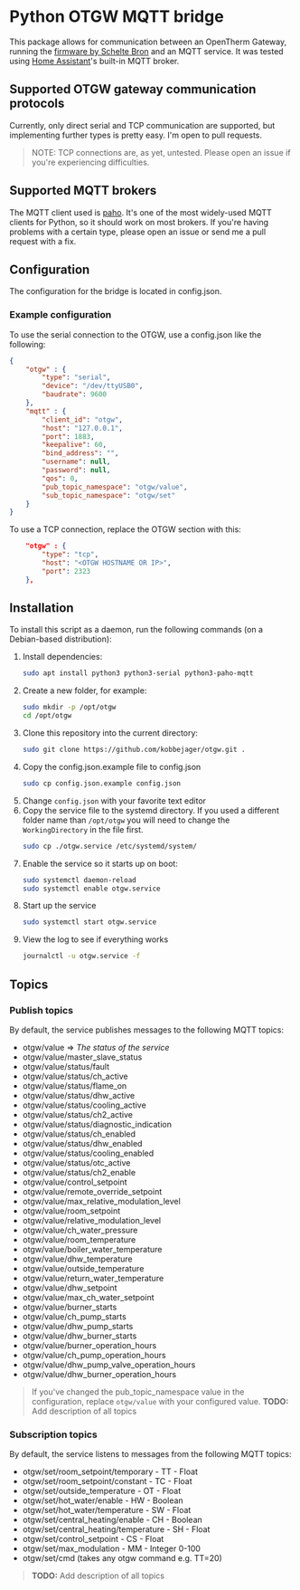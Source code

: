 # Python OTGW MQTT bridge

This package allows for communication between an OpenTherm Gateway, running the [firmware by Schelte Bron](http://otgw.tclcode.com/) and an MQTT service. It was tested using [Home Assistant](http://www.home-assistant.io)'s built-in MQTT broker.

## Supported OTGW gateway communication protocols
Currently, only direct serial and TCP communication are supported, but implementing further types is pretty easy. I'm open to pull requests.
> NOTE: TCP connections are, as yet, untested. Please open an issue if you're experiencing difficulties.

## Supported MQTT brokers
The MQTT client used is [paho](https://www.eclipse.org/paho/). It's one of the most widely-used MQTT clients for Python, so it should work on most brokers. If you're having problems with a certain type, please open an issue or send me a pull request with a fix.

## Configuration
The configuration for the bridge is located in config.json.

### Example configuration
To use the serial connection to the OTGW, use a config.json like the following:
```json
{
    "otgw" : {
        "type": "serial",
        "device": "/dev/ttyUSB0",
        "baudrate": 9600
    },
    "mqtt" : {
        "client_id": "otgw",
        "host": "127.0.0.1",
        "port": 1883,
        "keepalive": 60,
        "bind_address": "",
        "username": null,
        "password": null,
        "qos": 0,
        "pub_topic_namespace": "otgw/value",
        "sub_topic_namespace": "otgw/set"
    }
}
```

To use a TCP connection, replace the OTGW section with this:
```json
    "otgw" : {
        "type": "tcp",
        "host": "<OTGW HOSTNAME OR IP>",
        "port": 2323
    },
```

## Installation
To install this script as a daemon, run the following commands (on a Debian-based distribution):

1. Install dependencies:
   ```bash
   sudo apt install python3 python3-serial python3-paho-mqtt
   ```
2. Create a new folder, for example:
   ```bash
   sudo mkdir -p /opt/otgw
   cd /opt/otgw
   ```
3. Clone this repository into the current directory:
   ```bash
   sudo git clone https://github.com/kobbejager/otgw.git .
   ```
4. Copy the config.json.example file to config.json
   ```bash
   sudo cp config.json.example config.json
   ```
5. Change `config.json` with your favorite text editor
6. Copy the service file to the systemd directory. If you used a different folder name than `/opt/otgw` you will need to change the `WorkingDirectory` in the file first.
   ```bash
   sudo cp ./otgw.service /etc/systemd/system/
   ```
7. Enable the service so it starts up on boot:
   ```bash
   sudo systemctl daemon-reload
   sudo systemctl enable otgw.service
   ```
8. Start up the service
   ```bash
   sudo systemctl start otgw.service
   ```
9. View the log to see if everything works
   ```bash
   journalctl -u otgw.service -f
   ```

## Topics

### Publish topics
By default, the service publishes messages to the following MQTT topics:

- otgw/value => _The status of the service_
- otgw/value/master_slave_status
- otgw/value/status/fault
- otgw/value/status/ch_active
- otgw/value/status/flame_on
- otgw/value/status/dhw_active
- otgw/value/status/cooling_active
- otgw/value/status/ch2_active
- otgw/value/status/diagnostic_indication
- otgw/value/status/ch_enabled
- otgw/value/status/dhw_enabled
- otgw/value/status/cooling_enabled
- otgw/value/status/otc_active
- otgw/value/status/ch2_enable
- otgw/value/control_setpoint
- otgw/value/remote_override_setpoint
- otgw/value/max_relative_modulation_level
- otgw/value/room_setpoint
- otgw/value/relative_modulation_level
- otgw/value/ch_water_pressure
- otgw/value/room_temperature
- otgw/value/boiler_water_temperature
- otgw/value/dhw_temperature
- otgw/value/outside_temperature
- otgw/value/return_water_temperature
- otgw/value/dhw_setpoint
- otgw/value/max_ch_water_setpoint
- otgw/value/burner_starts
- otgw/value/ch_pump_starts
- otgw/value/dhw_pump_starts
- otgw/value/dhw_burner_starts
- otgw/value/burner_operation_hours
- otgw/value/ch_pump_operation_hours
- otgw/value/dhw_pump_valve_operation_hours
- otgw/value/dhw_burner_operation_hours

> If you've changed the pub_topic_namespace value in the configuration, replace `otgw/value` with your configured value.
> __TODO:__ Add description of all topics

### Subscription topics
By default, the service listens to messages from the following MQTT topics:

- otgw/set/room_setpoint/temporary - TT - Float
- otgw/set/room_setpoint/constant - TC - Float
- otgw/set/outside_temperature - OT - Float
- otgw/set/hot_water/enable - HW - Boolean
- otgw/set/hot_water/temperature - SW - Float
- otgw/set/central_heating/enable - CH - Boolean
- otgw/set/central_heating/temperature - SH - Float
- otgw/set/control_setpoint - CS - Float
- otgw/set/max_modulation - MM - Integer 0-100
- otgw/set/cmd (takes any otgw command e.g. TT=20)

> __TODO:__ Add description of all topics
